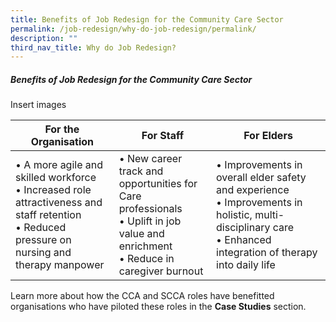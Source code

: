 ```yaml
---
title: Benefits of Job Redesign for the Community Care Sector
permalink: /job-redesign/why-do-job-redesign/permalink/
description: ""
third_nav_title: Why do Job Redesign?
---
```

##### Benefits of Job Redesign for the Community Care Sector

Insert images

| For the Organisation | For Staff | For Elders |
| -------- | -------- | -------- |
| • A more agile and skilled workforce • Increased role attractiveness and staff retention • Reduced pressure on nursing and therapy manpower | • New career track and opportunities for Care professionals • Uplift in job value and enrichment • Reduce in caregiver burnout     | • Improvements in overall elder safety and experience • Improvements in holistic, multi-disciplinary care • Enhanced integration of therapy into daily life     |

Learn more about how the CCA and SCCA roles have benefitted organisations who have piloted these roles in the **Case Studies** section.